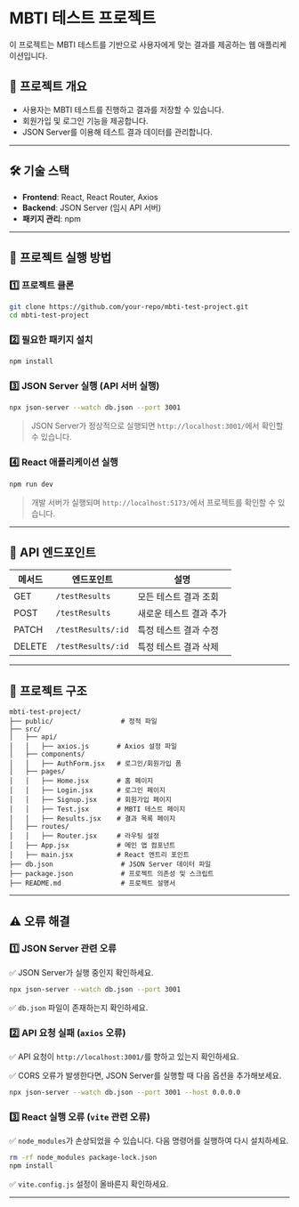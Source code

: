 # MBTI 테스트 프로젝트

이 프로젝트는 MBTI 테스트를 기반으로 사용자에게 맞는 결과를 제공하는 웹 애플리케이션입니다.

## 📌 프로젝트 개요
- 사용자는 MBTI 테스트를 진행하고 결과를 저장할 수 있습니다.
- 회원가입 및 로그인 기능을 제공합니다.
- JSON Server를 이용해 테스트 결과 데이터를 관리합니다.

---

## 🛠 기술 스택
- **Frontend**: React, React Router, Axios
- **Backend**: JSON Server (임시 API 서버)
- **패키지 관리**: npm

---

## 🚀 프로젝트 실행 방법

### 1️⃣ **프로젝트 클론**
```sh
git clone https://github.com/your-repo/mbti-test-project.git
cd mbti-test-project
```

### 2️⃣ **필요한 패키지 설치**
```sh
npm install
```

### 3️⃣ **JSON Server 실행** (API 서버 실행)
```sh
npx json-server --watch db.json --port 3001
```
> JSON Server가 정상적으로 실행되면 `http://localhost:3001/`에서 확인할 수 있습니다.

### 4️⃣ **React 애플리케이션 실행**
```sh
npm run dev
```
> 개발 서버가 실행되며 `http://localhost:5173/`에서 프로젝트를 확인할 수 있습니다.

---

## 📡 API 엔드포인트
| 메서드 | 엔드포인트               | 설명 |
|--------|--------------------------|---------------------------------|
| GET    | `/testResults`           | 모든 테스트 결과 조회 |
| POST   | `/testResults`           | 새로운 테스트 결과 추가 |
| PATCH  | `/testResults/:id`       | 특정 테스트 결과 수정 |
| DELETE | `/testResults/:id`       | 특정 테스트 결과 삭제 |

---

## 📂 프로젝트 구조
```
mbti-test-project/
├── public/                 # 정적 파일
├── src/
│   ├── api/
│   │   ├── axios.js       # Axios 설정 파일
│   ├── components/
│   │   ├── AuthForm.jsx   # 로그인/회원가입 폼
│   ├── pages/
│   │   ├── Home.jsx       # 홈 페이지
│   │   ├── Login.jsx      # 로그인 페이지
│   │   ├── Signup.jsx     # 회원가입 페이지
│   │   ├── Test.jsx       # MBTI 테스트 페이지
│   │   ├── Results.jsx    # 결과 목록 페이지
│   ├── routes/
│   │   ├── Router.jsx     # 라우팅 설정
│   ├── App.jsx            # 메인 앱 컴포넌트
│   ├── main.jsx           # React 엔트리 포인트
├── db.json                 # JSON Server 데이터 파일
├── package.json            # 프로젝트 의존성 및 스크립트
├── README.md               # 프로젝트 설명서
```

---

## ⚠️ 오류 해결

### 1️⃣ JSON Server 관련 오류
✅ JSON Server가 실행 중인지 확인하세요.
```sh
npx json-server --watch db.json --port 3001
```

✅ `db.json` 파일이 존재하는지 확인하세요.

### 2️⃣ API 요청 실패 (`axios` 오류)
✅ API 요청이 `http://localhost:3001/`를 향하고 있는지 확인하세요.

✅ CORS 오류가 발생한다면, JSON Server를 실행할 때 다음 옵션을 추가해보세요.
```sh
npx json-server --watch db.json --port 3001 --host 0.0.0.0
```

### 3️⃣ React 실행 오류 (`vite` 관련 오류)
✅ `node_modules`가 손상되었을 수 있습니다. 다음 명령어를 실행하여 다시 설치하세요.
```sh
rm -rf node_modules package-lock.json
npm install
```

✅ `vite.config.js` 설정이 올바른지 확인하세요.

---


